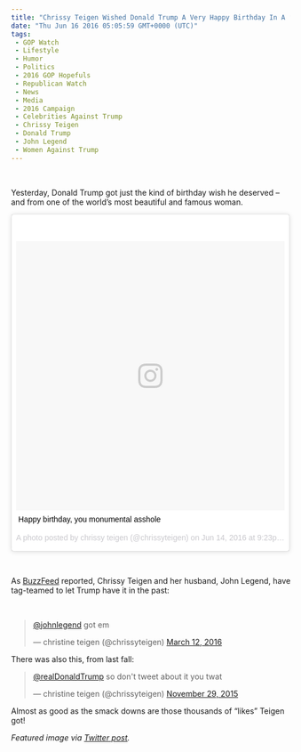 ```yaml
---
title: "Chrissy Teigen Wished Donald Trump A Very Happy Birthday In A ‘Monumental’ Way"
date: "Thu Jun 16 2016 05:05:59 GMT+0000 (UTC)"
tags: 
 - GOP Watch
 - Lifestyle
 - Humor
 - Politics
 - 2016 GOP Hopefuls
 - Republican Watch
 - News
 - Media
 - 2016 Campaign
 - Celebrities Against Trump
 - Chrissy Teigen
 - Donald Trump
 - John Legend
 - Women Against Trump
---
```

<p><!--OffDef--><br>
<!--Ads1--></p><p>Yesterday, Donald Trump got just the kind of birthday wish he deserved &#x2013; and from one of the world&#x2019;s most beautiful and famous woman.</p><blockquote class="instagram-media" data-instgrm-captioned="" data-instgrm-version="7" style=" background:#FFF; border:0; border-radius:3px; box-shadow:0 0 1px 0 rgba(0,0,0,0.5),0 1px 10px 0 rgba(0,0,0,0.15); margin: 1px; max-width:500px; padding:0; width:99.375%; width:-webkit-calc(100% - 2px); width:calc(100% - 2px);"><div style="padding:8px;">
<div style=" background:#F8F8F8; line-height:0; margin-top:40px; padding:50.0% 0; text-align:center; width:100%;">
<div style=" background:url(data:image/png;base64,iVBORw0KGgoAAAANSUhEUgAAACwAAAAsCAMAAAApWqozAAAABGdBTUEAALGPC/xhBQAAAAFzUkdCAK7OHOkAAAAMUExURczMzPf399fX1+bm5mzY9AMAAADiSURBVDjLvZXbEsMgCES5/P8/t9FuRVCRmU73JWlzosgSIIZURCjo/ad+EQJJB4Hv8BFt+IDpQoCx1wjOSBFhh2XssxEIYn3ulI/6MNReE07UIWJEv8UEOWDS88LY97kqyTliJKKtuYBbruAyVh5wOHiXmpi5we58Ek028czwyuQdLKPG1Bkb4NnM+VeAnfHqn1k4+GPT6uGQcvu2h2OVuIf/gWUFyy8OWEpdyZSa3aVCqpVoVvzZZ2VTnn2wU8qzVjDDetO90GSy9mVLqtgYSy231MxrY6I2gGqjrTY0L8fxCxfCBbhWrsYYAAAAAElFTkSuQmCC); display:block; height:44px; margin:0 auto -44px; position:relative; top:-22px; width:44px;"></div>
</div>
<p style=" margin:8px 0 0 0; padding:0 4px;"> <a href="https://www.instagram.com/p/BGqV2VupjaG/" onclick="__gaTracker(&apos;send&apos;, &apos;event&apos;, &apos;outbound-article&apos;, &apos;https://www.instagram.com/p/BGqV2VupjaG/&apos;, &apos;Happy birthday, you monumental asshole&apos;);" style=" color:#000; font-family:Arial,sans-serif; font-size:14px; font-style:normal; font-weight:normal; line-height:17px; text-decoration:none; word-wrap:break-word;" target="_blank">Happy birthday, you monumental asshole</a></p>
<p style=" color:#c9c8cd; font-family:Arial,sans-serif; font-size:14px; line-height:17px; margin-bottom:0; margin-top:8px; overflow:hidden; padding:8px 0 7px; text-align:center; text-overflow:ellipsis; white-space:nowrap;">A photo posted by chrissy teigen (@chrissyteigen) on <time style=" font-family:Arial,sans-serif; font-size:14px; line-height:17px;" datetime="2016-06-15T04:23:38+00:00">Jun 14, 2016 at 9:23pm PDT</time></p>
</div>
</blockquote><p>&#xA0;</p><p>As <a href="https://www.buzzfeed.com/krystieyandoli/chrissy-teigen-really-wants-donald-trump-to-have-a-happy-bir?utm_term=.htWNKYwjw#.qlL07m6B6" onclick="__gaTracker(&apos;send&apos;, &apos;event&apos;, &apos;outbound-article&apos;, &apos;https://www.buzzfeed.com/krystieyandoli/chrissy-teigen-really-wants-donald-trump-to-have-a-happy-bir?utm_term=.htWNKYwjw#.qlL07m6B6&apos;, &apos;BuzzFeed&apos;);" target="_blank">BuzzFeed</a> reported, Chrissy&#xA0;Teigen and her husband, John Legend, have tag-teamed to let Trump have it in the past:</p><p><script async src="//platform.twitter.com/widgets.js" charset="utf-8"></script></p><p>&#xA0;</p><blockquote class="twitter-tweet" data-width="500"><p lang="en" dir="ltr"><a href="https://twitter.com/johnlegend" onclick="__gaTracker(&apos;send&apos;, &apos;event&apos;, &apos;outbound-article&apos;, &apos;https://twitter.com/johnlegend&apos;, &apos;@johnlegend&apos;);">@johnlegend</a> got em</p>
<p>&#x2014; christine teigen (@chrissyteigen) <a href="https://twitter.com/chrissyteigen/status/708491500053639168" onclick="__gaTracker(&apos;send&apos;, &apos;event&apos;, &apos;outbound-article&apos;, &apos;https://twitter.com/chrissyteigen/status/708491500053639168&apos;, &apos;March 12, 2016&apos;);">March 12, 2016</a></p></blockquote><p><script async src="//platform.twitter.com/widgets.js" charset="utf-8"></script></p><p>There was also this, from last fall:</p><blockquote class="twitter-tweet" data-width="500"><p lang="en" dir="ltr"><a href="https://twitter.com/realDonaldTrump" onclick="__gaTracker(&apos;send&apos;, &apos;event&apos;, &apos;outbound-article&apos;, &apos;https://twitter.com/realDonaldTrump&apos;, &apos;@realDonaldTrump&apos;);">@realDonaldTrump</a> so don&apos;t tweet about it you twat</p>
<p>&#x2014; christine teigen (@chrissyteigen) <a href="https://twitter.com/chrissyteigen/status/671083274333220864" onclick="__gaTracker(&apos;send&apos;, &apos;event&apos;, &apos;outbound-article&apos;, &apos;https://twitter.com/chrissyteigen/status/671083274333220864&apos;, &apos;November 29, 2015&apos;);">November 29, 2015</a></p></blockquote><p><script async src="//platform.twitter.com/widgets.js" charset="utf-8"></script></p><p>Almost as good as the smack downs are those thousands of &#x201C;likes&#x201D; Teigen got!</p><p><em>Featured image via <a href="https://twitter.com/chrissyteigen/status/671083274333220864?ref_src=twsrc%5Etfw" onclick="__gaTracker(&apos;send&apos;, &apos;event&apos;, &apos;outbound-article&apos;, &apos;https://twitter.com/chrissyteigen/status/671083274333220864?ref_src=twsrc%5Etfw&apos;, &apos;Twitter post&apos;);">Twitter post</a>.&#xA0;</em></p>